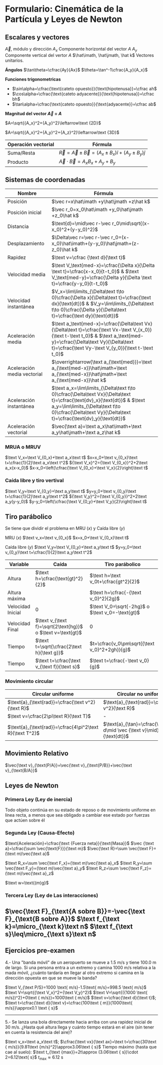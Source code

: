 # Formulario: Cinemática de la Partícula y Leyes de Newton
## Escalares y vectores
$\vec A$, módulo y dirección
$A_x$ Componente horizontal del vector $A$
$A_y$ Componente vertical del vertor $A$
$\hat\imath, \hat\jmath, \hat k$ Vectores unitarios.

**Ángulos**
$\tan\theta=\cfrac{Ay}{Ax}$
$\theta=\tan^-1\cfrac{A_y}{A_x}$

**Funciones trigonometricas**

- $\sin\alpha=\cfrac{\text{cateto opuesto}}{\text{hipotenusa}}=\cfrac ah$
- $\cos\alpha=\cfrac{\text{cateto adyacente}}{\text{hipotenusa}}=\cfrac bh$
- $\tan\alpha=\cfrac{\text{cateto opuesto}}{\text{adyacente}}=\cfrac ab$

**Magnitud del vector $\vec A$ = $A$**

$A=\sqrt{{A_x}^2+{A_y}^2}\leftarrow\text {2D}$

$A=\sqrt{{A_x}^2+{A_y}^2+{A_z}^2}\leftarrow\text {3D}$

|Operación vectorial|Fórmula|
|-|-|
|Suma/Resta|$\vec R=\vec A\pm\vec B=(A_x\pm B_x)\widehat i+(A_y \pm B_y)\widehat j$|
|Producto|$\vec A\cdot \vec B=A_xB_x+A_y+B_y$|

## Sistemas de coordenadas
|Nombre|Fórmula|
|-|-|
|Posición|$\vec r=x\hat\imath +y\hat\jmath +z\hat k$|
|Posición inicial|$\vec r_0=x_0\hat\imath +y_0\hat\jmath +z_0\hat k$|
|Distancia|$\text{d}=\mid\vec r-\vec r_0\mid\sqrt{(x-x_0)^2+(y-y_0)^2}$|
|Desplazamiento|$\Delta\vec r=\vec r-\vec r_0=(x-x_0)\hat\imath+(y-y_0)\hat\jmath+(z-z_0)\hat k$|
|Rapidez|$\text v=\cfrac {\text d}{\text t}$|
|Velocidad media|$\text V_\text{med-x}=\cfrac{\Delta x}{\Delta \text t}=\cfrac{x-x_0}{t-t_0}$ & $\text V_\text{med-y}=\cfrac{\Delta y}{\Delta \text t}=\cfrac{y-y_0}{t-t_0}$|
|Velocidad instantánea|$V_x=\lim\limits_{\Delta\text t\to 0}\cfrac{\Delta x}{\Delta\text t}=\cfrac{\text dx}{\text{dt}}$ & $V_y=\lim\limits_{\Delta\text t\to 0}\cfrac{\Delta y}{\Delta\text t}=\cfrac{\text dy}{\text{dt}}$|
|Aceleración media|$\text a_\text{med-x}=\cfrac{\Delta\text Vx}{\Delta\text t}=\cfrac{\text Vx-\text V_{x_0}}{\text t-\text t_0}$ & $\text a_\text{med-y}=\cfrac{\Delta\text Vy}{\Delta\text t}=\cfrac{\text Vy-\text V_{y_0}}{\text t-\text t_0}$|
|Aceleración media vectorial|$\overrightarrow{\text a_{\text{med}}}=\text a_{\text{med-x}}\hat\imath+\text a_{\text{med-x}}\hat\jmath+\text a_{\text{med-x}}\hat k$|
|Aceleración instantánea|$\text a_x=\lim\limits_{\Delta\text t\to 0}\cfrac{\Delta\text Vx}{\Delta\text t}=\cfrac{\text{dv}_x}{\text{dt}}$ & $\text a_y=\lim\limits_{\Delta\text t\to 0}\cfrac{\Delta\text Vy}{\Delta\text t}=\cfrac{\text{dv}_y}{\text{dt}}$|
|Aceleración vectorial|$\vec{\text a}=\text a_x\hat\imath+\text a_y\hat\jmath+\text a_z\hat k$

### MRUA o MRUV
$\text V_x=\text V_{0_x}+\text a_x\text t$
$x=x_0+\text v_{0_x}\text t+\cfrac{1}{2}\text a_x\text t^2$
${\text V_x}^2={\text V_{0_x}}^2+2\text a_x(x-x_0)$
$x-x_0=\left(\cfrac{\text V_{0_x}+\text V_x}{2}\right)\text t$

### Caída libre y tiro vertival
$\text V_y=\text V_{0_y}+\text a_y\text t$
$y=y_0+\text v_{0_y}\text t+\cfrac{1}{2}\text a_y\text t^2$
${\text V_y}^2={\text V_{0_y}}^2+2\text a_y(y-y_0)$
$y-y_0=\left(\cfrac{\text V_{0_y}+\text V_y}{2}\right)\text t$

## Tiro parábolico
Se tiene que dividir el problema en MRU $(x)$ y Caída libre $(y)$

MRU $(x)$
$\text v_x=\text v_{0_x}$
$x=x_0+\text V_{0_x}\text t$

Caída libre $(y)$
$\text V_y=\text V_{0_y}+\text a_y\text t$
$y=y_0+\text v_{0_y}\text t+\cfrac{1}{2}\text a_y\text t^2$

|Variable|Caída|Tiro parábolico|
|-|-|-|
|Altura|$\text h=\cfrac{\text{gt}^2}{2}$|$\text h=\text v_0t+\cfrac{gt^2}{2}$|
|Altura máxima||$\text h=\cfrac{-{\text v_0}^2}{2g}$|
|Velocidad Inicial|0|$\text V_0=\sqrt{-2hg}$ o $\text v_0=-\text{gt}$|
|Velocidad Final|$\text v_{\text f}=\sqrt{2\text{hg}}$ o $\text v=\text{gt}$|0|
|Tiempo|$\text t=\sqrt{\cfrac{2\text h}{\text g}}$|$t=\cfrac{v_0\pm\sqrt{{\text v_0}^2+2gh}}{g}$
|Tiempo|$\text t=\cfrac{\text v_{\text f}}{\text s}$|$\text t=\cfrac{-\text v_0}{g}$

### Movimiento circular
|Circular uniforme|Circular no uniforme|
|-|-|
|$\text{a}_{\text{rad}}=\cfrac{\text v^2}{\text R}$|$\text{a}_{\text{rad}}=\cfrac{\text v^2}{\text R}$|
|$\text v=\cfrac{2\pi\text R}{\text T}$|-|
|$\text{a}_{\text{rad}}=\cfrac{4\pi^2\text R}{\text T^2}$|$\text{a}_{\tan}=\cfrac{\text d\mid \vec {\text v}\mid}{\text{dt}}$|


## Movimiento Relativo
$\vec{\text v}_{\text{P/A}}=\vec{\text v}_{\text{P/B}}+\vec{\text v}_{\text{B/A}}$

## Leyes de Newton

### Primera Ley (Ley de inercia)
Todo objeto continúa en su estado de reposo o de movimiento uniforme en línea recta, a menos que sea obligado a cambiar ese estado por fuerzas que actúen sobre él

### Segunda Ley (Causa-Efecto)
$\text{Aceleración}=\cfrac{\text {Fuerza neta}}{\text{Masa}}$
$\vec {\text a}=\cfrac{\sum \vec{\text{F}}}{\text m}$
$\vec{\text R}=\sum \vec{\text F}=(\text m)\vec{\text a}$

$\text R_x=\sum \vec{\text F_x}=(\text m)\vec{\text a}_x$
$\text R_y=\sum \vec{\text F_y}=(\text m)\vec{\text a}_y$
$\text R_z=\sum \vec{\text F_z}=(\text m)\vec{\text a}_z$

$\text w=\text{(m)g}$

### Tercera Ley (Ley de Las interacciones)
$\vec{\text F}_{\text{A sobre B}}=-\vec{\text F}_{\text{B sobre A}}$
$\text f_{\text k}=\micro_{\text k}\text n$
$\text f_{\text s}\leq\micro_{\text s}\text n$
---
## Ejercicios pre-examen
4.- Una "banda móvil" de un aeropuerto se mueve a 1.5 m/s y tiene 100.0 m de largo. Si una persona entra a un extremo y camina 1000 m/s relativa a la mada móvil, ¿cuánto tardaría en llegar al otro extremo si camina en la dirección opuesta en que se mueve la banda?

$\text V_{\text P/S}=1000 \text{ m/s}-1.5\text{ m/s}=998.5 \text{ m/s}$
$\text V=\sqrt{{\text V_x}^2+{\text V_y}^2}$
$\text V=\sqrt{({1000 \text{ m/s})^2}+0\text { m/s}}=1000\text { m/s}$
$\text v=\cfrac{\text d}{\text t}$; $\text t=\cfrac{\text d}{\text v}=\cfrac{100\text { m}}{1000\text{ m/s}}\approx0.1 \text { s}$

---
5.- Se lanza una bola directamente hacia arriba con una rapidez inicial de 30 m/s. ¿Hasta qué altura llega y cuánto tiempo estará en el aire (sin tener en cuenta la resistencia del aire)?

$\text v_x=\text a_x\text t$; $\cfrac{\text vx}{\text ax}=\text t=\cfrac{30\text { m/s}}{9.81\text {m/s}^2}\approx3.06\text { s}$
Tiempo máximo (hasta que cae al suelo): $\text t_{\text {max}}=2t\approx (3.06\text { s})\cdot 2=6.12\text{ s}$
$t_{\text{max}}\approx 6.12\text{ s}$

